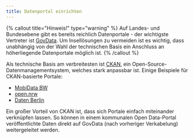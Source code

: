 ```yaml
---
title: Datenportal einrichten
---
```


{% callout title="Hinweis!" type="warning" %}
Auf Landes- und Bundesebene gibt es bereits reichlich Datenportale - der wichtigste Vertreter ist [GovData](https://www.govdata.de/). Um Insellösungen zu vermeiden ist es wichtig, dass unabhängig von der Wahl der technischen Basis ein Anschluss an höherliegende Datenportale möglich ist.
{% /callout %}

Als technische Basis am verbreitesten ist [CKAN](https://ckan.org/), ein Open-Source-Datenmanagementsystem, welches stark anpassbar ist. Einige Beispiele für CKAN-basierte Portale:

- [MobiData BW](https://www.mobidata-bw.de/dataset/)
- [open.nrw](https://open.nrw/)
- [Daten Berlin](https://daten.berlin.de/)

Ein großer Vorteil von CKAN ist, dass sich Portale einfach miteinander verknüpfen lassen. So können in einem kommunalen Open Data-Portal veröffentlichte Daten direkt auf GovData (nach vorheriger Verkabelung) weitergeleitet werden.
